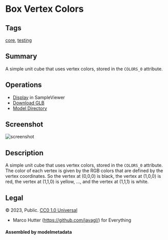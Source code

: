 # Box Vertex Colors

## Tags

[core](../Models-core.md), [testing](../Models-testing.md)

## Summary

A simple unit cube that uses vertex colors, stored in the `COLORS_0` attribute. 

## Operations

* [Display](https://github.khronos.org/glTF-Sample-Viewer-Release/?model=https://raw.GithubUserContent.com/KhronosGroup/glTF-Sample-Assets/main/./Models/BoxVertexColors/glTF-Binary/BoxVertexColors.glb) in SampleViewer
* [Download GLB](https://raw.GithubUserContent.com/KhronosGroup/glTF-Sample-Assets/main/./Models/BoxVertexColors/glTF-Binary/BoxVertexColors.glb)
* [Model Directory](./)

## Screenshot

![screenshot](screenshot/screenshot.png)

## Description

A simple unit cube that uses vertex colors, stored in the `COLORS_0` attribute. The color of each vertex is given by the RGB colors that are defined by the vertex coordinates. So the vertex at (0,0,0) is black, the vertex at (1,0,0) is red, the vertex at (1,1,0) is yellow, ..., and the vertex at (1,1,1) is white. 


## Legal

&copy; 2023, Public. [CC0 1.0 Universal](https://creativecommons.org/publicdomain/zero/1.0/legalcode)

 - Marco Hutter (https://github.com/javagl/) for Everything

#### Assembled by modelmetadata